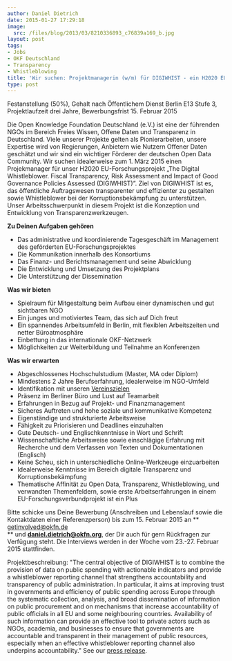 ```yaml
---
author: Daniel Dietrich
date: 2015-01-27 17:29:18
image:
  src: /files/blog/2013/03/8210336893_c76839a169_b.jpg
layout: post
tags:
- Jobs
- OKF Deutschland
- Transparency
- Whistleblowing
title: 'Wir suchen: Projektmanagerin (w/m) für DIGIWHIST - ein H2020 EU-Forschungsprojekt "The Digital Whistleblower. Fiscal Transparency, Risk Assessment and Impact of Good Governance Policies Assessed (DIGIWHIST)"'
type: post
---
```

Festanstellung (50%), Gehalt nach Öffentlichem Dienst Berlin E13 Stufe 3, Projektlaufzeit drei Jahre, Bewerbungsfrist 15. Februar 2015

Die Open Knowledge Foundation Deutschland (e.V.) ist eine der führenden NGOs im Bereich Freies Wissen, Offene Daten und Transparenz in Deutschland. Viele unserer Projekte gelten als Pionierarbeiten, unsere Expertise wird von Regierungen, Anbietern wie Nutzern Offener Daten geschätzt und wir sind ein wichtiger Förderer der deutschen Open Data Community. Wir suchen idealerweise zum 1. März 2015 einen Projekmanager für unser H2020 EU-Forschungsprojekt „The Digital Whistleblower. Fiscal Transparency, Risk Assessment and Impact of Good Governance Policies Assessed (DIGIWHIST)”. Ziel von DIGIWHIST ist es, das öffentliche Auftragswesen transparenter und effizienter zu gestalten sowie Whistleblower bei der Korruptionsbekämpfung zu unterstützen. Unser Arbeitsschwerpunkt in diesem Projekt ist die Konzeption und Entwicklung von Transparenzwerkzeugen.

**Zu Deinen Aufgaben gehören**

* Das administrative und koordinierende Tagesgeschäft im Management des geförderten EU-Forschungsprojektes  
* Die Kommunikation innerhalb des Konsortiums  
* Das Finanz- und Berichtsmanagement und seine Abwicklung  
* Die Entwicklung und Umsetzung des Projektplans  
* Die Unterstützung der Dissemination

**Was wir bieten**

* Spielraum für Mitgestaltung beim Aufbau einer dynamischen und gut sichtbaren NGO  
* Ein junges und motiviertes Team, das sich auf Dich freut  
* Ein spannendes Arbeitsumfeld in Berlin, mit flexiblen Arbeitszeiten und netter Büroatmosphäre  
* Einbettung in das internationale OKF-Netzwerk  
* Möglichkeiten zur Weiterbildung und Teilnahme an Konferenzen

**Was wir erwarten**

* Abgeschlossenes Hochschulstudium (Master, MA oder Diplom)  
* Mindestens 2 Jahre Berufserfahrung, idealerweise im NGO-Umfeld  
* Identifikation mit unseren [Vereinszielen](/mission)  
* Präsenz im Berliner Büro und Lust auf Teamarbeit  
* Erfahrungen in Bezug auf Projekt- und Finanzmanagement  
* Sicheres Auftreten und hohe soziale und kommunikative Kompetenz  
* Eigenständige und strukturierte Arbeitsweise  
* Fähigkeit zu Priorisieren und Deadlines einzuhalten  
* Gute Deutsch- und Englischkenntnisse in Wort und Schrift  
* Wissenschaftliche Arbeitsweise sowie einschlägige Erfahrung mit Recherche und dem Verfassen von Texten und Dokumentationen (Englisch)  
* Keine Scheu, sich in unterschiedliche Online-Werkzeuge einzuarbeiten  
* Idealerweise Kenntnisse im Bereich digitale Transparenz und Korruptionsbekämpfung  
* Thematische Affinität zu Open Data, Transparenz, Whistleblowing, und verwandten Themenfeldern, sowie erste Arbeitserfahrungen in einem EU-Forschungsverbundprojekt ist ein Plus

Bitte schicke uns Deine Bewerbung (Anschreiben und Lebenslauf sowie die Kontaktdaten einer Referenzperson) bis zum 15. Februar 2015 an ** [getinvolved@okfn.de](mailto:getinvolved@okfn.de?subject=ProjektmanagerIn%20EU-Projekt%20)  
** und **[daniel.dietrich@okfn.org](mailto:daniel.dietrich@okfn.org?subject=ProjektmanagerIn%20DIGIWHIST%20Projekt)**, der Dir auch für gern Rückfragen zur Verfügung steht. Die Interviews werden in der Woche vom 23.-27. Februar 2015 stattfinden.

Projektbeschreibung: "The central objective of DIGIWHIST is to combine the provision of data on public spending with actionable indicators and provide a whistleblower reporting channel that strengthens accountability and transparency of public administration. In particular, it aims at improving trust in governments and efficiency of public spending across Europe through the systematic collection, analysis, and broad dissemination of information on public procurement and on mechanisms that increase accountability of public officials in all EU and some neighbouring countries. Availability of such information can provide an effective tool to private actors such as NGOs, academia, and businesses to ensure that governments are accountable and transparent in their management of public resources, especially when an effective whistleblower reporting channel also underpins accountability." See our [press release](/blog/2015/01/okfde-awarded-h2020-project-to-improve-transparency-in-public-spending-and-support-whistleblowing).